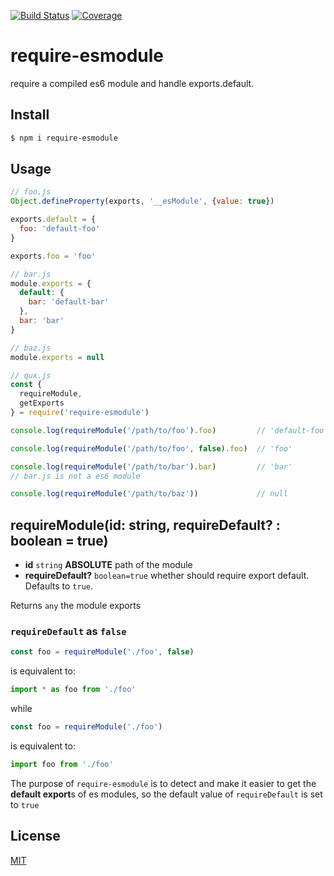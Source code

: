 [![Build Status](https://travis-ci.org/kaelzhang/require-esmodule.svg?branch=master)](https://travis-ci.org/kaelzhang/require-esmodule)
[![Coverage](https://codecov.io/gh/kaelzhang/require-esmodule/branch/master/graph/badge.svg)](https://codecov.io/gh/kaelzhang/require-esmodule)
<!-- optional appveyor tst
[![Windows Build Status](https://ci.appveyor.com/api/projects/status/github/kaelzhang/require-esmodule?branch=master&svg=true)](https://ci.appveyor.com/project/kaelzhang/require-esmodule)
-->
<!-- optional npm version
[![NPM version](https://badge.fury.io/js/require-esmodule.svg)](http://badge.fury.io/js/require-esmodule)
-->
<!-- optional npm downloads
[![npm module downloads per month](http://img.shields.io/npm/dm/require-esmodule.svg)](https://www.npmjs.org/package/require-esmodule)
-->
<!-- optional dependency status
[![Dependency Status](https://david-dm.org/kaelzhang/require-esmodule.svg)](https://david-dm.org/kaelzhang/require-esmodule)
-->

# require-esmodule

require a compiled es6 module and handle exports.default.

## Install

```sh
$ npm i require-esmodule
```

## Usage

```js
// foo.js
Object.defineProperty(exports, '__esModule', {value: true})

exports.default = {
  foo: 'default-foo'
}

exports.foo = 'foo'
```

```js
// bar.js
module.exports = {
  default: {
    bar: 'default-bar'
  },
  bar: 'bar'
}
```

```js
// baz.js
module.exports = null
```

```js
// qux.js
const {
  requireModule,
  getExports
} = require('require-esmodule')

console.log(requireModule('/path/to/foo').foo)         // 'default-foo'

console.log(requireModule('/path/to/foo', false).foo)  // 'foo'

console.log(requireModule('/path/to/bar').bar)         // 'bar'
// bar.js is not a es6 module

console.log(requireModule('/path/to/baz'))             // null
```

## requireModule(id: string, requireDefault? : boolean = true)

- **id** `string` **ABSOLUTE** path of the module
- **requireDefault?** `boolean=true` whether should require export default. Defaults to `true`.

Returns `any` the module exports

### `requireDefault` as `false`

```js
const foo = requireModule('./foo', false)
```

is equivalent to:

```js
import * as foo from './foo'
```

while

```js
const foo = requireModule('./foo')
```

is equivalent to:

```js
import foo from './foo'
```

The purpose of `require-esmodule` is to detect and make it easier to get the **default export**s of es modules, so the default value of `requireDefault` is set to `true`

## License

[MIT](LICENSE)
